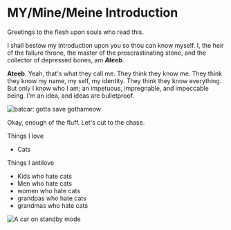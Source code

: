 # MY/Mine/Meine Introduction

Greetings to the flesh upon souls who read this.

I shall bestow my introduction upon you so thou can know myself. I, the heir of the failure throne, the master of the proscrastinating stone, and the collector of depressed bones, am ***Ateeb***.

**Ateeb**. Yeah, that's what they call me. They think they know me. They think they know my name, my self, my identity. They think they know everything. But only I know who I am; an impetuous, impregnable, and impeccable being. I'm an idea, and ideas are bulletproof.

![batcar: gotta save gothameow](https://i.pinimg.com/originals/29/98/a9/2998a963371f0a2d80bf1cf9b84bd6ae.jpg)

Okay, enough of the fluff. Let's cut to the chase.

Things I love
- Cats

Things I antilove
- Kids who hate cats
- Men who hate cats
- women who hate cats
- grandpas who hate cats
- grandmas who hate cats

![A car on standby mode](https://i.pinimg.com/originals/5b/02/47/5b0247d140ff9659066d61fa63edc79a.jpg)
